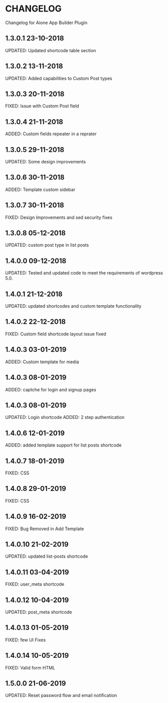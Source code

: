 # CHANGELOG
Changelog for Aione App Builder Plugin

## 1.3.0.1 23-10-2018
UPDATED: Updated shortcode table section

## 1.3.0.2 13-11-2018
UPDATED: Added capabilities to Custom Post types

## 1.3.0.3 20-11-2018
FIXED: Issue with Custom Post field

## 1.3.0.4 21-11-2018
ADDED: Custom fields repeater in a reprater

## 1.3.0.5 29-11-2018
UPDATED: Some design improvements

## 1.3.0.6 30-11-2018
ADDED: Template custom sidebar

## 1.3.0.7 30-11-2018
FIXED: Design Improvements and sed security fixes

## 1.3.0.8 05-12-2018
UPDATED: custom post type in list posts

## 1.4.0.0 09-12-2018
UPDATED: Tested and updated code to meet the requirements of wordpress 5.0.

## 1.4.0.1 21-12-2018
UPDATED: updated shortcodes and custom template functionality

## 1.4.0.2 22-12-2018
FIXED: Custom field shortcode layout issue fixed

## 1.4.0.3 03-01-2019
ADDED: Custom template for media

## 1.4.0.3 08-01-2019
ADDED: captche for login and signup pages

## 1.4.0.3 08-01-2019
UPDATED: Login shortcode 
ADDED: 2 step authentication 

## 1.4.0.6 12-01-2019
ADDED: added template support for list posts shortcode

## 1.4.0.7 18-01-2019
FIXED: CSS

## 1.4.0.8 29-01-2019
FIXED: CSS

## 1.4.0.9 16-02-2019
FIXED: Bug Removed in Add Template

## 1.4.0.10 21-02-2019
UPDATED: updated list-posts shortcode

## 1.4.0.11 03-04-2019
FIXED: user_meta shortcode

## 1.4.0.12 10-04-2019
UPDATED: post_meta shortcode

## 1.4.0.13 01-05-2019
FIXED: few UI Fixes

## 1.4.0.14 10-05-2019
FIXED: Valid form HTML

## 1.5.0.0 21-06-2019
UPDATED: Reset password flow and email notification